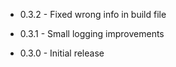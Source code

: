 - 0.3.2 - Fixed wrong info in build file

- 0.3.1 - Small logging improvements

- 0.3.0 - Initial release
 

